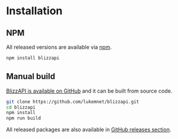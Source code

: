 # Installation

## NPM

All released versions are available via [npm](https://npmjs.com/package/blizzapi).

``` bash
npm install blizzapi
```

## Manual build

[BlizzAPI is available on GitHub](https://github.com/lukemnet/blizzapi) and it can be built from source code.

``` bash
git clone https://github.com/lukemnet/blizzapi.git
cd blizzapi
npm install
npm run build
```

All released packages are also available in [GitHub releases section](https://github.com/lukemnet/blizzapi/releases).